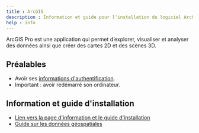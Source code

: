 ```yaml
---
title : ArcGIS
description : Information et guide pour l'installation du logiciel ArcGIS Pro.
help : info
---
```


ArcGIS Pro est une application qui permet d’explorer, visualiser et analyser des données ainsi que créer des cartes 2D et des scènes 3D.

## Préalables

- Avoir ses [informations d'authentification](../authentification).
- Important : avoir redémarré son ordinateur.

## Information et guide d'installation
- [Lien vers la page d'information et le guide d'installation](https://ti.umontreal.ca/offre-de-services/services-par-categorie/logiciels/liste-des-logiciels/arcgis-pro-arcgis-online/)
- [Guide sur les données géospatiales](https://bib.umontreal.ca/guides/donnees-statistiques-geospatiales/donnees-geospatiales)